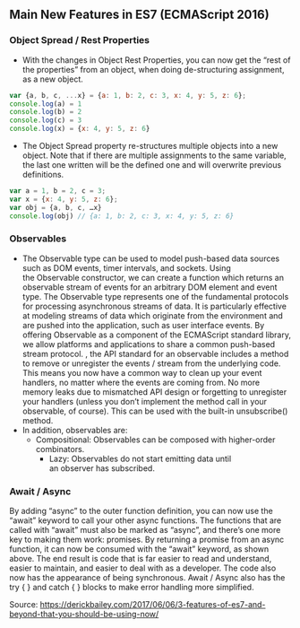 ## Main New Features in ES7 (ECMAScript 2016)

### Object Spread / Rest Properties
- With the changes in Object Rest Properties, you can now get the “rest of the properties” from an object, when doing de-structuring assignment, as a new object.
```javascript
var {a, b, c, ...x} = {a: 1, b: 2, c: 3, x: 4, y: 5, z: 6};
console.log(a) = 1
console.log(b) = 2
console.log(c) = 3
console.log(x) = {x: 4, y: 5, z: 6}
```
- The Object Spread property re-structures multiple objects into a new object. Note that if there are multiple assignments to the same variable, the last one written will be the defined one and will overwrite previous definitions.
```javascript
var a = 1, b = 2, c = 3;
var x = {x: 4, y: 5, z: 6};
var obj = {a, b, c, …x}
console.log(obj) // {a: 1, b: 2, c: 3, x: 4, y: 5, z: 6}
```

### Observables
- The Observable type can be used to model push-based data sources such as DOM events, timer intervals, and sockets. Using the Observable constructor, we can create a function which returns an observable stream of events for an arbitrary DOM element and event type. The Observable type represents one of the fundamental protocols for processing asynchronous streams of data. It is particularly effective at modeling streams of data which originate from the environment and are pushed into the application, such as user interface events. By offering Observable as a component of the ECMAScript standard library, we allow platforms and applications to share a common push-based stream protocol. , the API standard for an observable includes a method to remove or unregister the events / stream from the underlying code. This means you now have a common way to clean up your event handlers, no matter where the events are coming from. No more memory leaks due to mismatched API design or forgetting to unregister your handlers (unless you don’t implement the method call in your observable, of course). This can be used with the built-in unsubscribe() method.
- In addition, observables are:
  - Compositional: Observables can be composed with higher-order combinators.
	- Lazy: Observables do not start emitting data until an observer has subscribed.

### Await / Async
  By adding “async” to the outer function definition, you can now use the “await” keyword to call your other async functions. The functions that are called with “await” must also be marked as “async”, and there’s one more key to making them work: promises. By returning a promise from an async function, it can now be consumed with the “await” keyword, as shown above. The end result is code that is far easier to read and understand, easier to maintain, and easier to deal with as a developer. The code also now has the appearance of being synchronous. Await / Async also has the try { } and catch { } blocks to make error handling more simplified.

Source: https://derickbailey.com/2017/06/06/3-features-of-es7-and-beyond-that-you-should-be-using-now/
